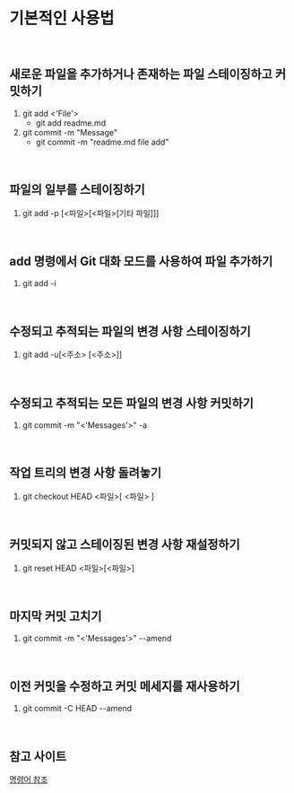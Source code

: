 기본적인 사용법
=========

<br/>

새로운 파일을 추가하거나 존재하는 파일 스테이징하고 커밋하기
-------------------------------------------------------
1. git add <'File'>
    * git add readme.md
2. git commit -m "Message"
    * git commit -m "readme.md file add"

<br/>

파일의 일부를 스테이징하기
-----------------------
1. git add -p [<파일>[<파일>[기타 파일]]]

<br/>

add 명령에서 Git 대화 모드를 사용하여 파일 추가하기
-----------------------------------------------
1. git add -i

<br/>

수정되고 추적되는 파일의 변경 사항 스테이징하기
-------------------------------------------
1. git add -u[<주소> \[<주소>\]]

<br/>

수정되고 추적되는 모든 파일의 변경 사항 커밋하기
--------------------------------------------
1. git commit -m "<'Messages'>" -a

<br/>

작업 트리의 변경 사항 돌려놓기
---------------------------
1. git checkout HEAD <파일>[ <파일> ]

<br/>

커밋되지 않고 스테이징된 변경 사항 재설정하기
-----------------------------------------
1. git reset HEAD <파일>\[<파일>\]

<br/>

마지막 커밋 고치기
----------------
1. git commit -m "<'Messages'>" --amend

<br/>

이전 커밋을 수정하고 커밋 메세지를 재사용하기
-----------------------------------------
1. git commit -C HEAD --amend

<br/>

참고 사이트
-------------------------------------------
[명령어 참조](https://medium.com/@joongwon/git-git-%EB%AA%85%EB%A0%B9%EC%96%B4-%EC%A0%95%EB%A6%AC-c25b421ecdbd)
